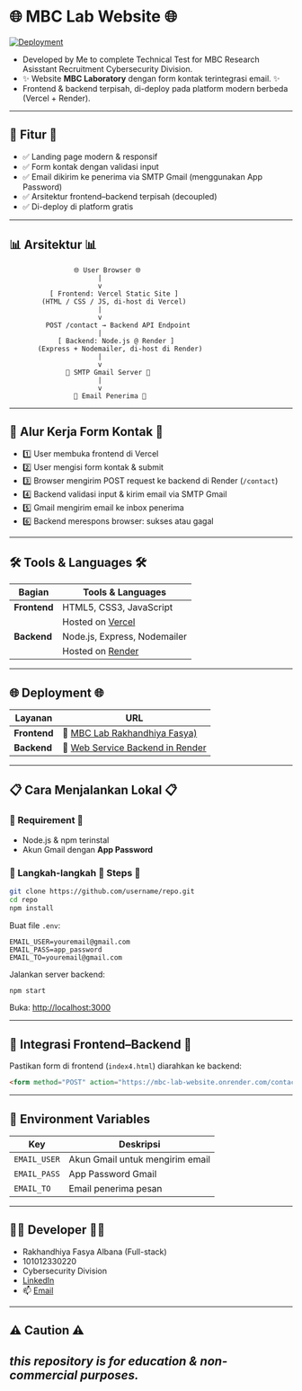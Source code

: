 # 🌐 MBC Lab Website 🌐

[![Deployment](https://img.shields.io/badge/deployed-Vercel%20%26%20Render-blue?style=flat-square)](https://mbc-lab-website.onrender.com)

* Developed by Me to complete Technical Test for MBC Research Asisstant Recruitment Cybersecurity Division.
* ✨ Website **MBC Laboratory** dengan form kontak terintegrasi email. ✨
* Frontend & backend terpisah, di-deploy pada platform modern berbeda (Vercel + Render).

---

## 🚀 Fitur 🚀
* ✅ Landing page modern & responsif
* ✅ Form kontak dengan validasi input
* ✅ Email dikirim ke penerima via SMTP Gmail (menggunakan App Password)
* ✅ Arsitektur frontend–backend terpisah (decoupled)
* ✅ Di-deploy di platform gratis

---

## 📊 Arsitektur 📊

```
                🌐 User Browser 🌐
                      |
                      v
          [ Frontend: Vercel Static Site ]
        (HTML / CSS / JS, di-host di Vercel)
                      |
                      v
         POST /contact → Backend API Endpoint
                      |
            [ Backend: Node.js @ Render ]
       (Express + Nodemailer, di-host di Render)
                      |
                      v
              📧 SMTP Gmail Server 📧
                      |
                      v
                🎯 Email Penerima 🎯
```

---

## 🔄 Alur Kerja Form Kontak 🔄

* 1️⃣ User membuka frontend di Vercel
* 2️⃣ User mengisi form kontak & submit
* 3️⃣ Browser mengirim POST request ke backend di Render (`/contact`)
* 4️⃣ Backend validasi input & kirim email via SMTP Gmail
* 5️⃣ Gmail mengirim email ke inbox penerima
* 6️⃣ Backend merespons browser: sukses atau gagal

---

## 🛠️ Tools & Languages 🛠️

| Bagian       | Tools & Languages                      |
| ------------ | -------------------------------------- |
| **Frontend** | HTML5, CSS3, JavaScript                |
|              | Hosted on [Vercel](https://vercel.com) |
| **Backend**  | Node.js, Express, Nodemailer           |
|              | Hosted on [Render](https://render.com) |

---

## 🌐 Deployment 🌐

| Layanan      | URL                                                                             |
| ------------ | ------------------------------------------------------------------------------- |
| **Frontend** | 🔗 [MBC Lab Rakhandhiya Fasya)](https://mbc-lab-rakhan.vercel.app/)             |
| **Backend**  | 🔗 [Web Service Backend in Render](https://mbc-lab-website.onrender.com)        |

---

## 📋 Cara Menjalankan Lokal 📋

### 📄 Requirement 📄

* Node.js & npm terinstal
* Akun Gmail dengan **App Password**

### 🔧 Langkah-langkah 🔧 Steps 🔧

```bash
git clone https://github.com/username/repo.git
cd repo
npm install
```

Buat file `.env`:

```env
EMAIL_USER=youremail@gmail.com
EMAIL_PASS=app_password
EMAIL_TO=youremail@gmail.com
```

Jalankan server backend:

```bash
npm start
```

Buka: [http://localhost:3000](http://localhost:3000)

---

## 🔗 Integrasi Frontend–Backend 🔗

Pastikan form di frontend (`index4.html`) diarahkan ke backend:

```html
<form method="POST" action="https://mbc-lab-website.onrender.com/contact">
```

---

## 📧 Environment Variables

| Key          | Deskripsi                       |
| ------------ | ------------------------------- |
| `EMAIL_USER` | Akun Gmail untuk mengirim email |
| `EMAIL_PASS` | App Password Gmail              |
| `EMAIL_TO`   | Email penerima pesan            |

---

## 👨‍💻 Developer 👨‍💻
* Rakhandhiya Fasya Albana (Full-stack)
* 101012330220
* Cybersecurity Division
* [LinkedIn](https://www.linkedin.com/in/rakhandhiya/)
* 📫 [Email](mailto:rakhandhiya.7@gmail.com)

---

## ⚠ Caution ⚠

*this repository is for education & non-commercial purposes.*
---
